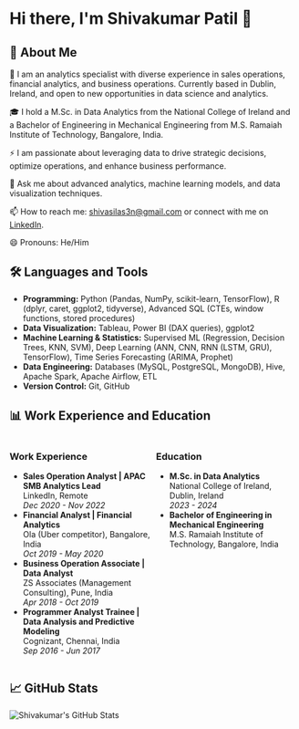 # Hi there, I'm Shivakumar Patil 👋

## 🚀 About Me

🔭 I am an analytics specialist with diverse experience in sales operations, financial analytics, and business operations. Currently based in Dublin, Ireland, and open to new opportunities in data science and analytics.

🎓 I hold a M.Sc. in Data Analytics from the National College of Ireland and a Bachelor of Engineering in Mechanical Engineering from M.S. Ramaiah Institute of Technology, Bangalore, India.

⚡ I am passionate about leveraging data to drive strategic decisions, optimize operations, and enhance business performance.

💬 Ask me about advanced analytics, machine learning models, and data visualization techniques.

📫 How to reach me: [shivasilas3n@gmail.com](mailto:shivasilas3n@gmail.com) or connect with me on [LinkedIn](https://linkedin.com/in/shivaBusinessAnalyst).

😄 Pronouns: He/Him

## 🛠️ Languages and Tools

- **Programming:** Python (Pandas, NumPy, scikit-learn, TensorFlow), R (dplyr, caret, ggplot2, tidyverse), Advanced SQL (CTEs, window functions, stored procedures)
- **Data Visualization:** Tableau, Power BI (DAX queries), ggplot2
- **Machine Learning & Statistics:** Supervised ML (Regression, Decision Trees, KNN, SVM), Deep Learning (ANN, CNN, RNN (LSTM, GRU), TensorFlow), Time Series Forecasting (ARIMA, Prophet)
- **Data Engineering:** Databases (MySQL, PostgreSQL, MongoDB), Hive, Apache Spark, Apache Airflow, ETL
- **Version Control:** Git, GitHub

## 📊 Work Experience and Education

<div style="display: flex; flex-direction: row; justify-content: space-between;">

<div style="flex: 1; margin-right: 10px;">
<h3>Work Experience</h3>
<ul>
  <li>
    <strong>Sales Operation Analyst | APAC SMB Analytics Lead</strong><br>
    LinkedIn, Remote<br>
    <em>Dec 2020 - Nov 2022</em>
  </li>
  <li>
    <strong>Financial Analyst | Financial Analytics</strong><br>
    Ola (Uber competitor), Bangalore, India<br>
    <em>Oct 2019 - May 2020</em>
  </li>
  <li>
    <strong>Business Operation Associate | Data Analyst</strong><br>
    ZS Associates (Management Consulting), Pune, India<br>
    <em>Apr 2018 - Oct 2019</em>
  </li>
  <li>
    <strong>Programmer Analyst Trainee | Data Analysis and Predictive Modeling</strong><br>
    Cognizant, Chennai, India<br>
    <em>Sep 2016 - Jun 2017</em>
  </li>
</ul>
</div>

<div style="flex: 1;">
<h3>Education</h3>
<ul>
  <li>
    <strong>M.Sc. in Data Analytics</strong><br>
    National College of Ireland, Dublin, Ireland<br>
    <em>2023 - 2024</em>
  </li>
  <li>
    <strong>Bachelor of Engineering in Mechanical Engineering</strong><br>
    M.S. Ramaiah Institute of Technology, Bangalore, India
  </li>
</ul>
</div>

</div>



## 📈 GitHub Stats

![Shivakumar's GitHub Stats](https://github-readme-stats.vercel.app/api?username=Shivasilas3n&show_icons=true&theme=radical)

